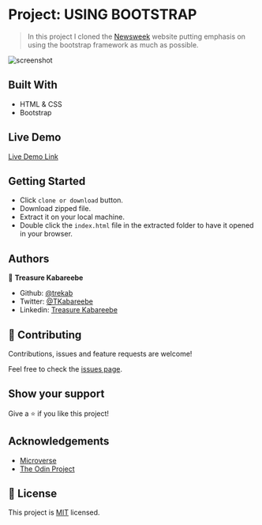# Project: USING BOOTSTRAP

> In this project I cloned the [Newsweek](https://www.newsweek.com/) website putting emphasis on using the bootstrap framework as much as possible.

![screenshot](./using_bootstrap.png)

## Built With

- HTML & CSS
- Bootstrap

## Live Demo

[Live Demo Link](https://trekab.github.io/using-bootstrap/)


## Getting Started

- Click `clone or download` button.
- Download zipped file.
- Extract it on your local machine.
- Double click the `index.html` file in the extracted folder to have it opened in your browser.

## Authors

👤 **Treasure Kabareebe**

- Github: [@trekab](https://github.com/trekab)
- Twitter: [@TKabareebe](https://twitter.com/TKabareebe)
- Linkedin: [Treasure Kabareebe](https://www.linkedin.com/in/treasure-kabareebe/)

## 🤝 Contributing

Contributions, issues and feature requests are welcome!

Feel free to check the [issues page](issues/).

## Show your support

Give a ⭐️ if you like this project!

## Acknowledgements
- [Microverse](https://www.microverse.org/)
- [The Odin Project](https://www.theodinproject.com/)

## 📝 License

This project is [MIT](lic.url) licensed.
